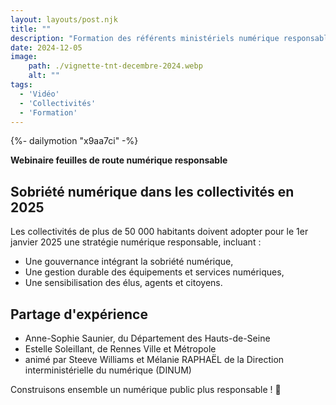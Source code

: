 ```yaml
---
layout: layouts/post.njk
title: ""
description: "Formation des référents ministériels numérique responsable à Econumia : jeu de plateau pour élaborer sa feuille de route NumEco"
date: 2024-12-05
image:
    path: ./vignette-tnt-decembre-2024.webp
    alt: ""
tags:
  - 'Vidéo'
  - 'Collectivités'
  - 'Formation'
---
```

<!-- intégraton vidéo dailymotion de la chaine de la DINUM -->
{%- dailymotion "x9aa7ci" -%}

<!-- légende de la vidéo-->
**Webinaire feuilles de route numérique responsable**

<!-- description-->

## Sobriété numérique dans les collectivités en 2025
Les collectivités de plus de 50 000 habitants doivent adopter pour le 1er janvier 2025 une stratégie numérique responsable, incluant :
* Une gouvernance intégrant la sobriété numérique,
* Une gestion durable des équipements et services numériques,
* Une sensibilisation des élus, agents et citoyens.

## Partage d'expérience
* Anne-Sophie Saunier, du Département des Hauts-de-Seine
* Estelle Soleillant, de Rennes Ville et Métropole
* animé par Steeve Williams et Mélanie RAPHAËL de la Direction interministérielle du numérique (DINUM)

Construisons ensemble un numérique public plus responsable ! 🤝

<!-- transcription-->
